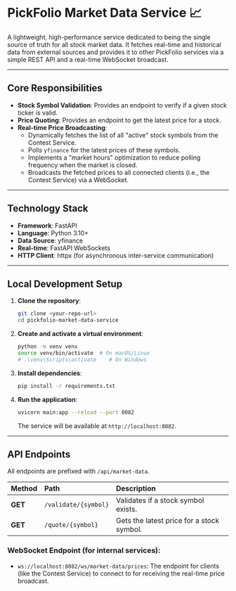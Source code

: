 # PickFolio Market Data Service 📈

A lightweight, high-performance service dedicated to being the single source of truth for all stock market data. It fetches real-time and historical data from external sources and provides it to other PickFolio services via a simple REST API and a real-time WebSocket broadcast.

---

## Core Responsibilities

* **Stock Symbol Validation**: Provides an endpoint to verify if a given stock ticker is valid.
* **Price Quoting**: Provides an endpoint to get the latest price for a stock.
* **Real-time Price Broadcasting**:
    * Dynamically fetches the list of all "active" stock symbols from the Contest Service.
    * Polls `yfinance` for the latest prices of these symbols.
    * Implements a "market hours" optimization to reduce polling frequency when the market is closed.
    * Broadcasts the fetched prices to all connected clients (i.e., the Contest Service) via a WebSocket.

---

## Technology Stack

* **Framework**: FastAPI
* **Language**: Python 3.10+
* **Data Source**: yfinance
* **Real-time**: FastAPI WebSockets
* **HTTP Client**: httpx (for asynchronous inter-service communication)

---

## Local Development Setup

1.  **Clone the repository**:
    ```bash
    git clone <your-repo-url>
    cd pickfolio-market-data-service
    ```
2.  **Create and activate a virtual environment**:
    ```bash
    python -m venv venv
    source venv/bin/activate  # On macOS/Linux
    # .\venv\Scripts\activate    # On Windows
    ```
3.  **Install dependencies**:
    ```bash
    pip install -r requirements.txt
    ```
4.  **Run the application**:
    ```bash
    uvicorn main:app --reload --port 8082
    ```
    The service will be available at `http://localhost:8082`.

---

## API Endpoints

All endpoints are prefixed with `/api/market-data`.

| Method | Path | Description |
| :--- | :--- | :--- |
| **GET** | `/validate/{symbol}` | Validates if a stock symbol exists. |
| **GET** | `/quote/{symbol}` | Gets the latest price for a stock symbol. |

### WebSocket Endpoint (for internal services):

* `ws://localhost:8082/ws/market-data/prices`: The endpoint for clients (like the Contest Service) to connect to for receiving the real-time price broadcast.
